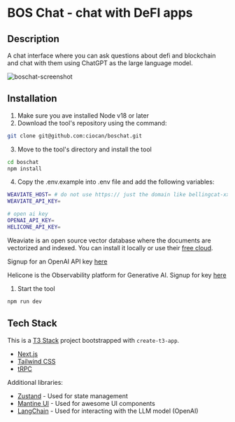 # BOS Chat - chat with DeFI apps

## Description
A chat interface where you can ask questions about defi and blockchain and chat with them using ChatGPT as the large language model.

![boschat-screenshot](https://github.com/ciocan/boschat/assets/4984377/795db3de-cb7e-4f12-b268-dfd5e8d179fd)

## Installation

1. Make sure you ave installed Node v18 or later
2. Download the tool's repository using the command:

```bash
git clone git@github.com:ciocan/boschat.git
```

3. Move to the tool's directory and install the tool

```bash
cd boschat
npm install
```

4. Copy the .env.example into .env file and add the following variables:

```bash
WEAVIATE_HOST= # do not use https:// just the domain like bellingcat-xxx.weaviate.network
WEAVIATE_API_KEY=

# open ai key
OPENAI_API_KEY=
HELICONE_API_KEY=
```

Weaviate is an open source vector database where the documents are vectorized and indexed. You can install it locally or use their [free cloud](https://console.weaviate.cloud/).

Signup for an OpenAI API key [here](https://platform.openai.com/)

Helicone is the Observability platform for Generative AI. Signup for key [here](https://www.helicone.ai/) 

1. Start the tool

```bash
npm run dev
```

## Tech Stack

This is a [T3 Stack](https://create.t3.gg/) project bootstrapped with `create-t3-app`.

- [Next.js](https://nextjs.org)
- [Tailwind CSS](https://tailwindcss.com)
- [tRPC](https://trpc.io)

Additional libraries:

- [Zustand](https://github.com/pmndrs/zustand) - Used for state management
- [Mantine UI](https://mantine.dev) - Used for awesome UI components
- [LangChain](https://js.langchain.com/docs/) - Used for interacting with the LLM model (OpenAI)
